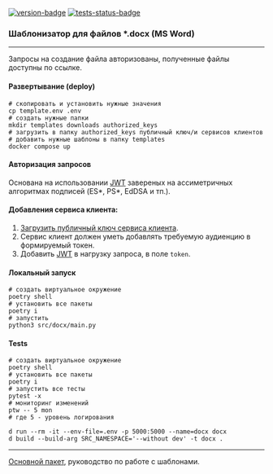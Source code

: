 [![version-badge][version-badge]][main-branch-link] [![tests-status-badge][tests-status-badge]][main-branch-link]

[version-badge]: https://img.shields.io/badge/version-0.1.0-%230071C5?style=for-the-badge&logo=semver&logoColor=orange
[tests-status-badge]: https://img.shields.io/badge/test-passed-green?style=for-the-badge&logo=pytest&logoColor=orange
[main-branch-link]: https://github.com/MavlinD/docx

### Шаблонизатор для файлов __*.docx__ (MS Word)

----

Запросы на создание файла авторизованы, полученные файлы доступны по ссылке.

#### Развертывание (deploy)
```shell
# скопировать и установить нужные значения
cp template.env .env
# создать нужные папки
mkdir templates downloads authorized_keys 
# загрузить в папку authorized_keys публичный ключ/и сервисов клиентов
# добавить нужные шаблоны в папку templates
docker compose up 
```

#### Авторизация запросов
Основана на использовании [JWT][1] завереных на ассиметричных алгоритмах подписей (ES*, PS*, EdDSA и тп.).


#### Добавления сервиса клиента:
1. [Загрузить публичный ключ сервиса клиента](authorized_keys/README.md).
2. Сервис клиент должен уметь добавлять требуемую аудиенцию в формируемый токен.
3. Добавить [JWT][1] в нагрузку запроса, в поле `token`. 


#### Локальный запуск  
```shell
# создать виртуальное окружение
poetry shell
# установить все пакеты
poetry i
# запустить
python3 src/docx/main.py
```

#### Tests
```shell
# создать виртуальное окружение
poetry shell
# установить все пакеты
poetry i
# запустить все тесты
pytest -x  
# мониторинг изменений
ptw -- 5 mon
# где 5 - уровень логирования 
```

```shell
d run --rm -it --env-file=.env -p 5000:5000 --name=docx docx
d build --build-arg SRC_NAMESPACE='--without dev' -t docx .
```

[1]: https://datatracker.ietf.org/doc/html/rfc7519?roistat_visit=181883 "JWT"

----

[Основной пакет](https://docxtpl.readthedocs.io/en/latest/#indices-and-tables), руководство по работе с шаблонами.    
